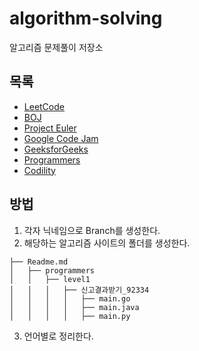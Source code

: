 # algorithm-solving
알고리즘 문제풀이 저장소

## 목록
- [LeetCode](https://leetcode.com/consine2)
- [BOJ](https://www.acmicpc.net/user/taking)
- [Project Euler](https://projecteuler.net)
- [Google Code Jam](https://code.google.com/codejam)
- [GeeksforGeeks](https://www.geeksforgeeks.org)
- [Programmers](https://programmers.co.kr/learn/challenges)
- [Codility](https://app.codility.com/programmers/)

## 방법
1. 각자 닉네임으로 Branch를 생성한다.
2. 해당하는 알고리즘 사이트의 폴더를 생성한다.
```
├── Readme.md
│   ├── programmers
│   │   ├── level1
│   │   │   ├── 신고결과받기_92334
│   │   │   │   ├── main.go
│   │   │   │   ├── main.java
│   │   │   │   ├── main.py
```
3. 언어별로 정리한다.
